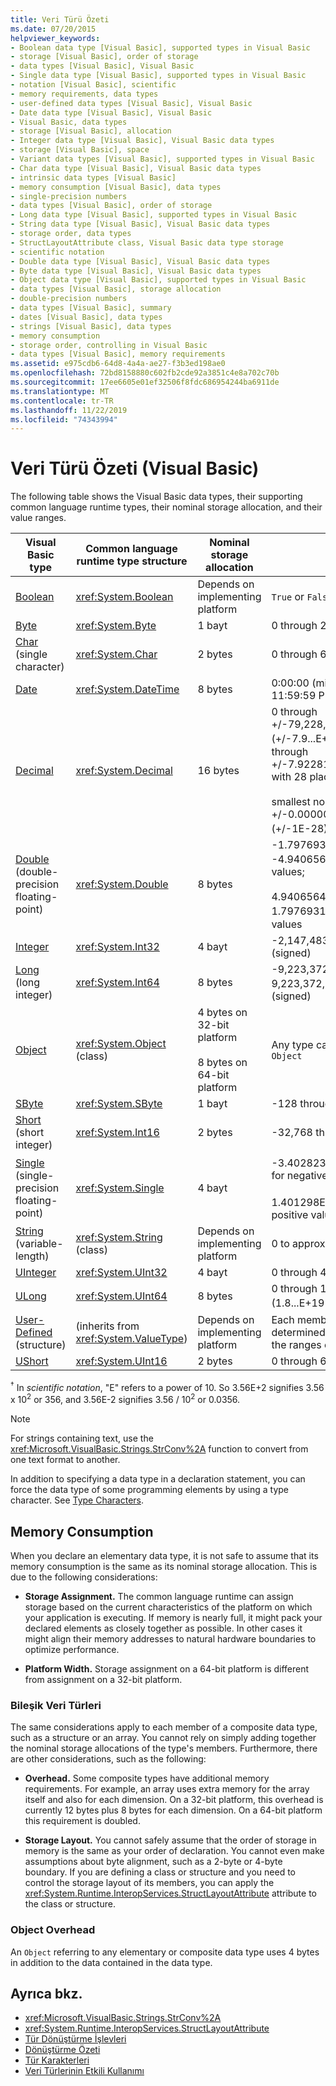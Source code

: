 ```yaml
---
title: Veri Türü Özeti
ms.date: 07/20/2015
helpviewer_keywords:
- Boolean data type [Visual Basic], supported types in Visual Basic
- storage [Visual Basic], order of storage
- data types [Visual Basic], Visual Basic
- Single data type [Visual Basic], supported types in Visual Basic
- notation [Visual Basic], scientific
- memory requirements, data types
- user-defined data types [Visual Basic], Visual Basic
- Date data type [Visual Basic], Visual Basic
- Visual Basic, data types
- storage [Visual Basic], allocation
- Integer data type [Visual Basic], Visual Basic data types
- storage [Visual Basic], space
- Variant data types [Visual Basic], supported types in Visual Basic
- Char data type [Visual Basic], Visual Basic data types
- intrinsic data types [Visual Basic]
- memory consumption [Visual Basic], data types
- single-precision numbers
- data types [Visual Basic], order of storage
- Long data type [Visual Basic], supported types in Visual Basic
- String data type [Visual Basic], Visual Basic data types
- storage order, data types
- StructLayoutAttribute class, Visual Basic data type storage
- scientific notation
- Double data type [Visual Basic], Visual Basic data types
- Byte data type [Visual Basic], Visual Basic data types
- Object data type [Visual Basic], supported types in Visual Basic
- data types [Visual Basic], storage allocation
- double-precision numbers
- data types [Visual Basic], summary
- dates [Visual Basic], data types
- strings [Visual Basic], data types
- memory consumption
- storage order, controlling in Visual Basic
- data types [Visual Basic], memory requirements
ms.assetid: e975cdb6-64d8-4a4a-ae27-f3b3ed198ae0
ms.openlocfilehash: 72bd8158880c602fb2cde92a3851c4e8a702c70b
ms.sourcegitcommit: 17ee6605e01ef32506f8fdc686954244ba6911de
ms.translationtype: MT
ms.contentlocale: tr-TR
ms.lasthandoff: 11/22/2019
ms.locfileid: "74343994"
---
```

# <a name="data-type-summary-visual-basic"></a>Veri Türü Özeti (Visual Basic)

The following table shows the Visual Basic data types, their supporting common language runtime types, their nominal storage allocation, and their value ranges.  
  
|Visual Basic type|Common language runtime type structure|Nominal storage allocation|Value range|  
|-----------------------|--------------------------------------------|--------------------------------|-----------------|  
|[Boolean](../../../visual-basic/language-reference/data-types/boolean-data-type.md)|<xref:System.Boolean>|Depends on implementing platform|`True` or `False`|  
|[Byte](../../../visual-basic/language-reference/data-types/byte-data-type.md)|<xref:System.Byte>|1 bayt|0 through 255 (unsigned)|  
|[Char](../../../visual-basic/language-reference/data-types/char-data-type.md) (single character)|<xref:System.Char>|2 bytes|0 through 65535 (unsigned)|  
|[Date](../../../visual-basic/language-reference/data-types/date-data-type.md)|<xref:System.DateTime>|8 bytes|0:00:00 (midnight) on January 1, 0001 through 11:59:59 PM on December 31, 9999|  
|[Decimal](../../../visual-basic/language-reference/data-types/decimal-data-type.md)|<xref:System.Decimal>|16 bytes|0 through +/-79,228,162,514,264,337,593,543,950,335 (+/-7.9...E+28) <sup>†</sup> with no decimal point; 0 through +/-7.9228162514264337593543950335 with 28 places to the right of the decimal;<br /><br /> smallest nonzero number is +/-0.0000000000000000000000000001 (+/-1E-28) <sup>†</sup>|  
|[Double](../../../visual-basic/language-reference/data-types/double-data-type.md) (double-precision floating-point)|<xref:System.Double>|8 bytes|-1.79769313486231570E+308 through -4.94065645841246544E-324 <sup>†</sup> for negative values;<br /><br /> 4.94065645841246544E-324 through 1.79769313486231570E+308 <sup>†</sup> for positive values|  
|[Integer](../../../visual-basic/language-reference/data-types/integer-data-type.md)|<xref:System.Int32>|4 bayt|-2,147,483,648 through 2,147,483,647 (signed)|  
|[Long](../../../visual-basic/language-reference/data-types/long-data-type.md) (long integer)|<xref:System.Int64>|8 bytes|-9,223,372,036,854,775,808 through 9,223,372,036,854,775,807 (9.2...E+18 <sup>†</sup>) (signed)|  
|[Object](../../../visual-basic/language-reference/data-types/object-data-type.md)|<xref:System.Object> (class)|4 bytes on 32-bit platform<br /><br /> 8 bytes on 64-bit platform|Any type can be stored in a variable of type `Object`|  
|[SByte](../../../visual-basic/language-reference/data-types/sbyte-data-type.md)|<xref:System.SByte>|1 bayt|-128 through 127 (signed)|  
|[Short](../../../visual-basic/language-reference/data-types/short-data-type.md) (short integer)|<xref:System.Int16>|2 bytes|-32,768 through 32,767 (signed)|  
|[Single](../../../visual-basic/language-reference/data-types/single-data-type.md) (single-precision floating-point)|<xref:System.Single>|4 bayt|-3.4028235E+38 through -1.401298E-45 <sup>†</sup> for negative values;<br /><br /> 1.401298E-45 through 3.4028235E+38 <sup>†</sup> for positive values|  
|[String](../../../visual-basic/language-reference/data-types/string-data-type.md) (variable-length)|<xref:System.String> (class)|Depends on implementing platform|0 to approximately 2 billion Unicode characters|  
|[UInteger](../../../visual-basic/language-reference/data-types/uinteger-data-type.md)|<xref:System.UInt32>|4 bayt|0 through 4,294,967,295 (unsigned)|  
|[ULong](../../../visual-basic/language-reference/data-types/ulong-data-type.md)|<xref:System.UInt64>|8 bytes|0 through 18,446,744,073,709,551,615 (1.8...E+19 <sup>†</sup>) (unsigned)|  
|[User-Defined](../../../visual-basic/language-reference/data-types/user-defined-data-type.md) (structure)|(inherits from <xref:System.ValueType>)|Depends on implementing platform|Each member of the structure has a range determined by its data type and independent of the ranges of the other members|  
|[UShort](../../../visual-basic/language-reference/data-types/ushort-data-type.md)|<xref:System.UInt16>|2 bytes|0 through 65,535 (unsigned)|  
  
 <sup>†</sup> In *scientific notation*, "E" refers to a power of 10. So 3.56E+2 signifies 3.56 x 10<sup>2</sup> or 356, and 3.56E-2 signifies 3.56 / 10<sup>2</sup> or 0.0356.  
  
> [!NOTE]
> For strings containing text, use the <xref:Microsoft.VisualBasic.Strings.StrConv%2A> function to convert from one text format to another.  
  
 In addition to specifying a data type in a declaration statement, you can force the data type of some programming elements by using a type character. See [Type Characters](../../../visual-basic/programming-guide/language-features/data-types/type-characters.md).  
  
## <a name="memory-consumption"></a>Memory Consumption  

 When you declare an elementary data type, it is not safe to assume that its memory consumption is the same as its nominal storage allocation. This is due to the following considerations:  
  
- **Storage Assignment.** The common language runtime can assign storage based on the current characteristics of the platform on which your application is executing. If memory is nearly full, it might pack your declared elements as closely together as possible. In other cases it might align their memory addresses to natural hardware boundaries to optimize performance.  
  
- **Platform Width.** Storage assignment on a 64-bit platform is different from assignment on a 32-bit platform.  
  
### <a name="composite-data-types"></a>Bileşik Veri Türleri  

 The same considerations apply to each member of a composite data type, such as a structure or an array. You cannot rely on simply adding together the nominal storage allocations of the type's members. Furthermore, there are other considerations, such as the following:  
  
- **Overhead.** Some composite types have additional memory requirements. For example, an array uses extra memory for the array itself and also for each dimension. On a 32-bit platform, this overhead is currently 12 bytes plus 8 bytes for each dimension. On a 64-bit platform this requirement is doubled.  
  
- **Storage Layout.** You cannot safely assume that the order of storage in memory is the same as your order of declaration. You cannot even make assumptions about byte alignment, such as a 2-byte or 4-byte boundary. If you are defining a class or structure and you need to control the storage layout of its members, you can apply the <xref:System.Runtime.InteropServices.StructLayoutAttribute> attribute to the class or structure.  
  
### <a name="object-overhead"></a>Object Overhead  

 An `Object` referring to any elementary or composite data type uses 4 bytes in addition to the data contained in the data type.  
  
## <a name="see-also"></a>Ayrıca bkz.

- <xref:Microsoft.VisualBasic.Strings.StrConv%2A>
- <xref:System.Runtime.InteropServices.StructLayoutAttribute>
- [Tür Dönüştürme İşlevleri](../../../visual-basic/language-reference/functions/type-conversion-functions.md)
- [Dönüştürme Özeti](../../../visual-basic/language-reference/keywords/conversion-summary.md)
- [Tür Karakterleri](../../../visual-basic/programming-guide/language-features/data-types/type-characters.md)
- [Veri Türlerinin Etkili Kullanımı](../../../visual-basic/programming-guide/language-features/data-types/efficient-use-of-data-types.md)
